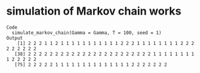 # simulation of Markov chain works

    Code
      simulate_markov_chain(Gamma = Gamma, T = 100, seed = 1)
    Output
        [1] 2 2 2 1 1 2 1 1 1 1 1 1 1 1 1 1 1 2 2 2 1 1 1 1 1 1 1 1 2 2 2 2 2 2 2 2 2
       [38] 2 2 2 2 2 2 2 2 2 2 2 2 2 2 2 2 2 2 2 2 2 2 2 1 1 1 1 1 1 1 1 1 2 2 2 2 2
       [75] 2 2 2 2 2 1 1 1 1 1 1 1 1 1 1 1 1 1 1 2 2 2 2 2 2 2

